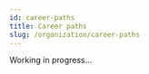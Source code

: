 ```yaml
---
id: career-paths
title: Career paths
slug: /organization/career-paths
---
```


Working in progress...
